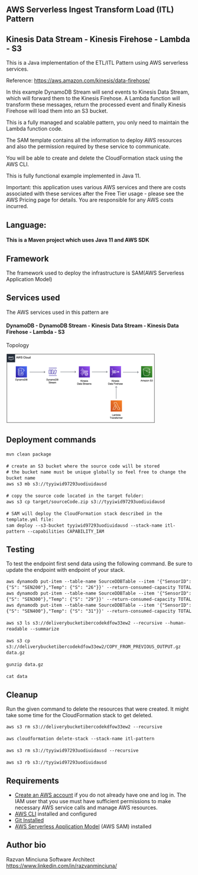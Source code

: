 ## AWS Serverless Ingest Transform Load (ITL) Pattern
## Kinesis Data Stream - Kinesis Firehose - Lambda - S3

This is a Java implementation of the ETL/ITL Pattern using AWS serverless services.

Reference: https://aws.amazon.com/kinesis/data-firehose/

In this example DynamoDB Stream will send events to Kinesis Data Stream, which will forward them to the Kinesis Firehose.
A Lambda function will transform these messages, return the processed event and finally Kinesis Firehose will load them into an S3 bucket.

This is a fully managed and scalable pattern, you only need to maintain the Lambda function code.

The SAM template contains all the information to deploy AWS resources and also the permission required by these service to communicate.

You will be able to create and delete the CloudFormation stack using the AWS CLI.

This is fully functional example implemented in Java 11.

Important: this application uses various AWS services and there are costs associated with these services after the Free Tier usage - please see the AWS Pricing page for details. You are responsible for any AWS costs incurred.

## Language:
#### This is a Maven project which uses Java 11 and AWS SDK

## Framework

The framework used to deploy the infrastructure is SAM(AWS Serverless Application Model)

## Services used

The AWS services used in this pattern are
#### DynamoDB - DynamoDB Stream - Kinesis Data Stream - Kinesis Data Firehose - Lambda - S3

Topology

<img src="topology.png" alt="topology" width="80%"/>

## Deployment commands

````
mvn clean package

# create an S3 bucket where the source code will be stored
# the bucket name must be unique globally so feel free to change the bucket name
aws s3 mb s3://tyyiwid97293uodiuidausd

# copy the source code located in the target folder:
aws s3 cp target/sourceCode.zip s3://tyyiwid97293uodiuidausd

# SAM will deploy the CloudFormation stack described in the template.yml file:
sam deploy --s3-bucket tyyiwid97293uodiuidausd --stack-name itl-pattern --capabilities CAPABILITY_IAM

````

## Testing

To test the endpoint first send data using the following command. Be sure to update the endpoint with endpoint of your stack.

```
aws dynamodb put-item --table-name SourceDDBTable --item '{"SensorID": {"S": "SEN200"},"Temp": {"S": "26"}}' --return-consumed-capacity TOTAL
aws dynamodb put-item --table-name SourceDDBTable --item '{"SensorID": {"S": "SEN300"},"Temp": {"S": "29"}}' --return-consumed-capacity TOTAL
aws dynamodb put-item --table-name SourceDDBTable --item '{"SensorID": {"S": "SEN400"},"Temp": {"S": "31"}}' --return-consumed-capacity TOTAL

aws s3 ls s3://deliverybucketibercodekdfow33ew2 --recursive --human-readable --summarize

aws s3 cp s3://deliverybucketibercodekdfow33ew2/COPY_FROM_PREVIOUS_OUTPUT.gz data.gz

gunzip data.gz

cat data
```

## Cleanup

Run the given command to delete the resources that were created. It might take some time for the CloudFormation stack to get deleted.
```
aws s3 rm s3://deliverybucketibercodekdfow33ew2 --recursive

aws cloudformation delete-stack --stack-name itl-pattern

aws s3 rm s3://tyyiwid97293uodiuidausd --recursive

aws s3 rb s3://tyyiwid97293uodiuidausd
```

## Requirements

* [Create an AWS account](https://portal.aws.amazon.com/gp/aws/developer/registration/index.html) if you do not already have one and log in. The IAM user that you use must have sufficient permissions to make necessary AWS service calls and manage AWS resources.
* [AWS CLI](https://docs.aws.amazon.com/cli/latest/userguide/install-cliv2.html) installed and configured
* [Git Installed](https://git-scm.com/book/en/v2/Getting-Started-Installing-Git)
* [AWS Serverless Application Model](https://docs.aws.amazon.com/serverless-application-model/latest/developerguide/serverless-sam-cli-install.html) (AWS SAM) installed


## Author bio
Razvan Minciuna
Software Architect
https://www.linkedin.com/in/razvanminciuna/

